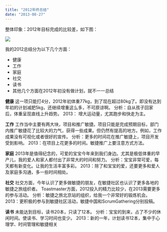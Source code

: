 ```yaml
---
title: "2012年终总结"
date: "2013-08-27"
---
```


整体印象：2012年目标完成的比较差，如下图：

![](http://bobjiang.github.io/images/Bob-2012-perf.jpg)

我的2012总结分为以下几个方面：

- 健康
- 工作
- 家庭
- 社交
- 读书
- 其他几个方面在2012年初没有做计划，就不一一总结

**健康** 这一项只能打4分，2012年初体重77kg，到了现在超过80kg了。即没有达到年初的计划减肥5kg，还继续增重这么多，不可原谅啊。 分析：自从孩子回家后，体重呈现直线上升趋势。 2013： 增大运动量，尤其跑步和快走为主。

**工作** 工作当中主要有两大块，项目和推广敏捷。项目只能是完成预期目标，部门内推广敏捷花了比较大的力气，获得一些成果。但仍然有提高的地方。例如，工作成果没有可视化或者很好的宣传。 分析：更多的时间花在推广敏捷上，项目开发受到影响。 2013：在项目上花更多的时间。敏捷推广上要注意方式方法。

**家庭** 2013年是值得纪念的，可爱的宝宝今年来到我们身边。尤其是极低体重的早产儿，我的爱人和家人都付出了非常大的时间和努力。 分析：宝宝非常可爱，每天都有新变化。让我的生活丰富多彩。 2013：除了和宝宝的爱，还要更多和爱人及家庭多沟通，多一些时间相处。

**社交** 社交方面，今年认识了更多做敏捷的朋友，在敏捷社区也认识了更多各地的敏捷之旅组织者。 Toastmaster方面，2012投入的精力比较少，在2013需要更多的参与活动。 分析：敏捷之旅北京站的组织，给我一个非常好的锻炼机会。 2013：更积极的参与到敏捷社区活动，敏捷中国和ScrumGathering分别投稿。

**读书** 未能达到目标，读书20本，只读了12本。 分析：宝宝的到来，占了不少的休闲时间。使读书、学习时间也变少。 2013：新的一年，计划读书12本，集中于心理学、时间管理和敏捷相关
